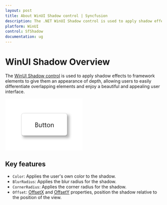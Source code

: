 ```yaml
---
layout: post
title: About WinUI Shadow control | Syncfusion
description: The .NET WinUI Shadow control is used to apply shadow effects to any framework element to create a beautiful and appealing UI.
platform: WinUI
control: SfShadow
documentation: ug
---
```


# WinUI Shadow Overview

The [WinUI Shadow control](https://www.syncfusion.com/winui-controls/shadow) is used to apply shadow effects to framework elements to give them an appearance of depth, allowing users to easily differentiate overlapping elements and enjoy a beautiful and appealing user interface.

![Shadow control overview in WinUI](shadow_images/winui-shadow-overview.png)

## Key features

* `Color`: Applies the user's own color to the shadow.
* `BlurRadius`: Applies the blur radius for the shadow.
* `CornerRadius`: Applies the corner radius for the shadow.
* `Offset`: [OffsetX](https://help.syncfusion.com/cr/winui/Syncfusion.UI.Xaml.Core.SfShadow.html#Syncfusion_UI_Xaml_Core_SfShadow_OffsetX) and [OffsetY](https://help.syncfusion.com/cr/winui/Syncfusion.UI.Xaml.Core.SfShadow.html#Syncfusion_UI_Xaml_Core_SfShadow_OffsetY) properties, position the shadow relative to the position of the view.
